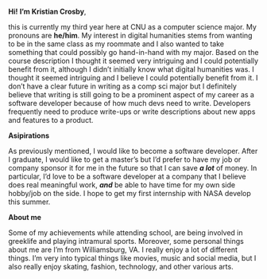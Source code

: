 **Hi!** **I’m Kristian Crosby**, 

  this is currently my third year here at CNU as a computer science major. My pronouns are **he/him**. My interest in digital humanities stems from wanting to be in the same class as my roommate and I also wanted to take something that could possibly go hand-in-hand with my major. Based on the course description I thought it seemed very intriguing and I could potentially benefit from it, although I didn’t initially know what digital humanities was. I thought it seemed intriguing and I believe I could potentially benefit from it. I don’t have a clear future in writing as a comp sci major but I definitely believe that writing is still going to be a prominent aspect of my career as a software developer because of how much devs need to write. Developers frequently need to produce write-ups or write descriptions about new apps and features to a product. 


**Asipirations**

  As previously mentioned, I would like to become a software developer. After I graduate, I would like to get a master’s but I’d prefer to have my job or company sponsor it for me in the future so that I can save **_a lot_** of money. In particular, I’d love to be a software developer at a company that I believe does real meaningful work, **_and_** be able to have time for my own side hobby/job on the side. I hope to get my first internship with NASA develop this summer. 


**About me**

  Some of my achievements while attending school, are being involved in greeklife and playing intramural sports. Moreover, some personal things about me are I’m from Williamsburg, VA. I really enjoy a lot of different things. I’m very into typical things like movies, music and social  media, but I also really enjoy skating, fashion, technology, and other various arts. 
